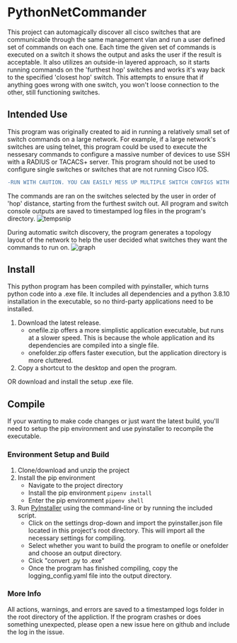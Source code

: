 # PythonNetCommander
This project can automagically discover all cisco switches that are communicable through the same management vlan and run a user defined set of commands on each one. Each time the given set of commands is executed on a switch it shows the output and asks the user if the result is acceptable. It also utilizes an outside-in layered approach, so it starts running commands on the 'furthest hop' switches and works it's way back to the specified 'closest hop' switch. This attempts to ensure that if anything goes wrong with one switch, you won't loose connection to the other, still functioning switches.

## Intended Use
This program was originally created to aid in running a relatively small set of switch commands on a large network. For example, if a large network's switches are using telnet, this program could be used to execute the nessesary commands to configure a massive number of devices to use SSH with a RADIUS or TACACS+ server. This program should not be used to configure single switches or switches that are not running Cisco IOS.


```diff
-RUN WITH CAUTION. YOU CAN EASILY MESS UP MULTIPLE SWITCH CONFIGS WITH THIS PROGRAM.-
```
The commands are ran on the switches selected by the user in order of 'hop' distance, starting from the furthest switch out. All program and switch console outputs are saved to timestamped log files in the program's directory.
![tempsnip](https://user-images.githubusercontent.com/26121134/199790942-d48e6570-5b31-40e9-9af9-e9d89e0efa27.png)

During automatic switch discovery, the program generates a topology layout of the network to help the user decided what switches they want the commands to run on.
![graph](https://user-images.githubusercontent.com/26121134/199791146-60a1784e-6fbc-44f9-a4ce-1f64dd3c3e87.PNG)


## Install
This python program has been compiled with pyinstaller, which turns python code into a .exe file. It includes all dependencies and a python 3.8.10 installation in the executable, so no third-party applications need to be installed.
  1) Download the latest release.
      - onefile.zip offers a more simplistic application executable, but runs at a slower speed. This is because the whole application and its dependencies are compiled
        into a single file.
      - onefolder.zip offers faster execution, but the application directory is more cluttered.
  2) Copy a shortcut to the desktop and open the program.
  
  OR download and install the setup .exe file.

## Compile
If your wanting to make code changes or just want the latest build, you'll need to setup the pip environment and use pyinstaller to recompile the executable.
### Environment Setup and Build
  1) Clone/download and unzip the project 
  2) Install the pip environment
      - Navigate to the project directory
      - Install the pip environment ```pipenv install```
      - Enter the pip environment ```pipenv shell```
  3) Run [PyInstaller](https://pyinstaller.org/en/stable/) using the command-line or by running the included script.
      - Click on the settings drop-down and import the pyinstaller.json file located in this project's root directory. This will import all the necessary settings for           compiling.
      - Select whether you want to build the program to onefile or onefolder and choose an output directory.
      - Click "convert .py to .exe"
      - Once the program has finished compiling, copy the logging_config.yaml file into the output directory.
      
### More Info
All actions, warnings, and errors are saved to a timestamped logs folder in the root directory of the appliction. If the program crashes or does something unexpected, please open a new issue here on github and include the log in the issue.
